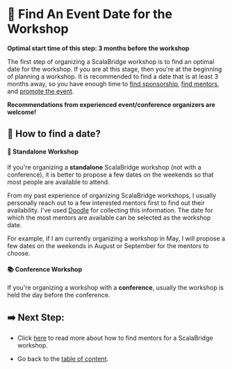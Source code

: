 # :calendar: Find An Event Date for the Workshop

**Optimal start time of this step: 3 months before the workshop**


The first step of organizing a ScalaBridge workshop is to find an optimal date for the workshop. If you are at this stage, then you're at the beginning of planning a workshop. It is recommended to find a date that is at least 3 months away, so you have enough time to [find sponsorship](./sponsorship.md), [find mentors](./invite-mentors.md), and [promote the event](./promote-workshop.md).

**Recommendations from experienced event/conference organizers are welcome!**


## :bookmark_tabs: How to find a date?

#### :notebook_with_decorative_cover: Standalone Workshop
If you're organizing a **standalone** ScalaBridge workshop (not with a conference), it is better to propose a few dates on the weekends so that most people are available to attend.

From my past experience of organizing ScalaBridge workshops, I usually personally reach out to a few interested mentors first to find out their availability. I've used [Doodle](https://doodle.com/) for collecting this information. The date for which the most mentors are available can be selected as the workshop date.

For example, if I am currently organizing a workshop in May, I will propose a few dates on the weekends in August or September for the mentors to choose.


#### :books: Conference Workshop
If you're organizing a workshop with a **conference**, usually the workshop is held the day before the conference.


## :arrow_right: Next Step:
- Click [here](./invite-mentors.md) to read more about how to find mentors for a ScalaBridge workshop.

- Go back to the [table of content](../README.md).
